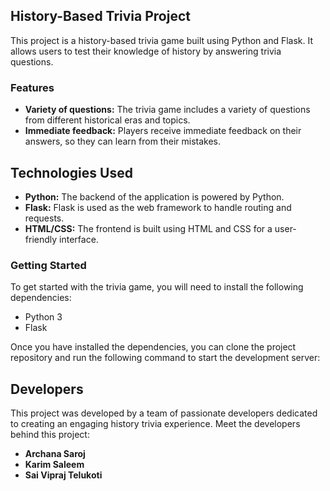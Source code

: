 ## History-Based Trivia Project

This project is a history-based trivia game built using Python and Flask. It allows users to test their knowledge of history by answering trivia questions.

### Features

* **Variety of questions:** The trivia game includes a variety of questions from different historical eras and topics.
* **Immediate feedback:** Players receive immediate feedback on their answers, so they can learn from their mistakes.
  
## Technologies Used

- **Python:** The backend of the application is powered by Python.
- **Flask:** Flask is used as the web framework to handle routing and requests.
- **HTML/CSS:** The frontend is built using HTML and CSS for a user-friendly interface.

### Getting Started

To get started with the trivia game, you will need to install the following dependencies:

* Python 3
* Flask

Once you have installed the dependencies, you can clone the project repository and run the following command to start the development server:

## Developers

This project was developed by a team of passionate developers dedicated to creating an engaging history trivia experience. Meet the developers behind this project:

- **Archana Saroj**
- **Karim Saleem**
- **Sai Vipraj Telukoti**
